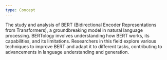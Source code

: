 ```yaml
---
type: Concept
---
```


The study and analysis of BERT (Bidirectional Encoder Representations from Transformers), a groundbreaking model in natural language processing. BERTology involves understanding how BERT works, its capabilities, and its limitations. Researchers in this field explore various techniques to improve BERT and adapt it to different tasks, contributing to advancements in language understanding and generation.